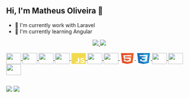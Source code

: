 ## Hi, I'm Matheus Oliveira 👋

- 🔭 I'm currently work with Laravel
- 🌱 I'm currently learning Angular

<div align="center">
  <a href="https://github.com/Matheus-O-Silva">
  <img height="180em" src="https://github-readme-stats.vercel.app/api?username=matheus-o-silva&show_icons=true&theme=dark&include_all_commits=true&count_private=true"/>
  <img height="180em" src="https://github-readme-stats.vercel.app/api/top-langs/?username=matheus-o-silva&layout=compact&langs_count=7&theme=dark"/>
</div>

<div style="display: inline_block"><br>
<img align="center"  height="30" width="40" src="https://cdn.jsdelivr.net/gh/devicons/devicon@latest/icons/laravel/laravel-original.svg" />
<img align="center"  height="30" width="40" src="https://cdn.jsdelivr.net/gh/devicons/devicon/icons/vuejs/vuejs-original-wordmark.svg">
<img align="center"  height="30" width="40" src="https://cdn.jsdelivr.net/gh/devicons/devicon@latest/icons/react/react-original.svg" />
<img align="center"  height="30" width="40" src="https://cdn.jsdelivr.net/gh/devicons/devicon@latest/icons/angularjs/angularjs-original.svg" />
<img align="center"  height="30" width="40" src="https://raw.githubusercontent.com/devicons/devicon/master/icons/javascript/javascript-plain.svg">
<img align="center"  height="30" width="40" src="https://cdn.jsdelivr.net/gh/devicons/devicon@latest/icons/typescript/typescript-original.svg" />
<img align="center"  height="30" width="40" src="https://cdn.jsdelivr.net/gh/devicons/devicon/icons/git/git-original.svg">
<img align="center"  height="30" width="40" src="https://raw.githubusercontent.com/devicons/devicon/master/icons/html5/html5-original.svg">
<img align="center"  height="30" width="40" src="https://raw.githubusercontent.com/devicons/devicon/master/icons/css3/css3-original.svg">
<img align="center"  height="30" width="40" src="https://cdn.jsdelivr.net/gh/devicons/devicon/icons/mysql/mysql-original-wordmark.svg">
<img align="center"  height="30" width="40" src="https://cdn.jsdelivr.net/gh/devicons/devicon/icons/docker/docker-original-wordmark.svg">
<img align="center"  height="30" width="40" src="https://cdn.jsdelivr.net/gh/devicons/devicon@latest/icons/ubuntu/ubuntu-original-wordmark.svg" />
</div>
  
##  
  
<div>  
  <a href = "mailto:matheus.oliveira110101@gmail.com"><img src="https://img.shields.io/badge/-Gmail-%23333?style=for-the-badge&logo=gmail&logoColor=white" target="_blank"></a>
  <a href="https://www.linkedin.com/in/matheus-oliveira-384082120" target="_blank"><img src="https://img.shields.io/badge/-LinkedIn-%230077B5?style=for-the-badge&logo=linkedin&logoColor=white" target="_blank"></a> 
 
</div>  
